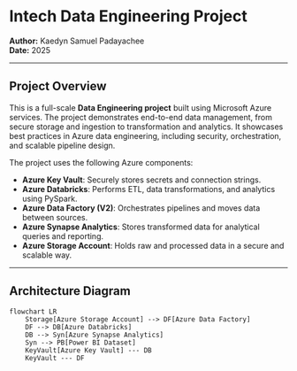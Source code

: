 # Intech Data Engineering Project

**Author:** Kaedyn Samuel Padayachee  
**Date:** 2025  

---

## Project Overview

This is a full-scale **Data Engineering project** built using Microsoft Azure services. The project demonstrates end-to-end data management, from secure storage and ingestion to transformation and analytics. It showcases best practices in Azure data engineering, including security, orchestration, and scalable pipeline design.

The project uses the following Azure components:

- **Azure Key Vault**: Securely stores secrets and connection strings.  
- **Azure Databricks**: Performs ETL, data transformations, and analytics using PySpark.  
- **Azure Data Factory (V2)**: Orchestrates pipelines and moves data between sources.  
- **Azure Synapse Analytics**: Stores transformed data for analytical queries and reporting.  
- **Azure Storage Account**: Holds raw and processed data in a secure and scalable way.  

---

## Architecture Diagram

```mermaid
flowchart LR
    Storage[Azure Storage Account] --> DF[Azure Data Factory]
    DF --> DB[Azure Databricks]
    DB --> Syn[Azure Synapse Analytics]
    Syn --> PB[Power BI Dataset]
    KeyVault[Azure Key Vault] --- DB
    KeyVault --- DF
